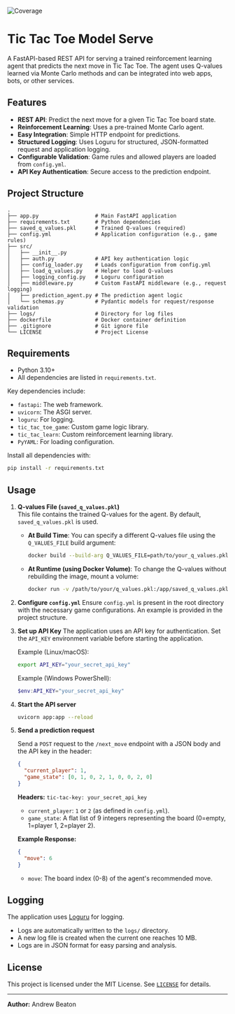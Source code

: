 
![Coverage](https://githubusercontent.com/andrewbeaton123/tic_tac_toe_model_serve/Initial_testing/blob/coverage.svg?raw=true)
# Tic Tac Toe Model Serve

A FastAPI-based REST API for serving a trained reinforcement learning agent that predicts the next move in Tic Tac Toe. The agent uses Q-values learned via Monte Carlo methods and can be integrated into web apps, bots, or other services.

## Features

- **REST API**: Predict the next move for a given Tic Tac Toe board state.
- **Reinforcement Learning**: Uses a pre-trained Monte Carlo agent.
- **Easy Integration**: Simple HTTP endpoint for predictions.
- **Structured Logging**: Uses Loguru for structured, JSON-formatted request and application logging.
- **Configurable Validation**: Game rules and allowed players are loaded from `config.yml`.
- **API Key Authentication**: Secure access to the prediction endpoint.

## Project Structure

```
.
├── app.py                  # Main FastAPI application
├── requirements.txt        # Python dependencies
├── saved_q_values.pkl      # Trained Q-values (required)
├── config.yml              # Application configuration (e.g., game rules)
├── src/
│   ├── __init__.py
│   ├── auth.py             # API key authentication logic
│   ├── config_loader.py    # Loads configuration from config.yml
│   ├── load_q_values.py    # Helper to load Q-values
│   ├── logging_config.py   # Loguru configuration
│   ├── middleware.py       # Custom FastAPI middleware (e.g., request logging)
│   ├── prediction_agent.py # The prediction agent logic
│   └── schemas.py          # Pydantic models for request/response validation
├── logs/                   # Directory for log files
├── dockerfile              # Docker container definition
├── .gitignore              # Git ignore file
└── LICENSE                 # Project License
```

## Requirements

- Python 3.10+
- All dependencies are listed in `requirements.txt`.

Key dependencies include:
- `fastapi`: The web framework.
- `uvicorn`: The ASGI server.
- `loguru`: For logging.
- `tic_tac_toe_game`: Custom game logic library.
- `tic_tac_learn`: Custom reinforcement learning library.
- `PyYAML`: For loading configuration.

Install all dependencies with:

```sh
pip install -r requirements.txt
```

## Usage

1.  **Q-values File (`saved_q_values.pkl`)**  
    This file contains the trained Q-values for the agent. By default, `saved_q_values.pkl` is used.

    -   **At Build Time**: You can specify a different Q-values file using the `Q_VALUES_FILE` build argument:
        ```bash
        docker build --build-arg Q_VALUES_FILE=path/to/your_q_values.pkl -t my_app .
        ```
    -   **At Runtime (using Docker Volume)**: To change the Q-values without rebuilding the image, mount a volume:
        ```bash
        docker run -v /path/to/your/q_values.pkl:/app/saved_q_values.pkl my_app
        ```

2.  **Configure `config.yml`**
    Ensure `config.yml` is present in the root directory with the necessary game configurations. An example is provided in the project structure.

3.  **Set up API Key**
    The application uses an API key for authentication. Set the `API_KEY` environment variable before starting the application.

    Example (Linux/macOS):
    ```bash
    export API_KEY="your_secret_api_key"
    ```
    Example (Windows PowerShell):
    ```powershell
    $env:API_KEY="your_secret_api_key"
    ```

4.  **Start the API server**

    ```sh
    uvicorn app:app --reload
    ```

5.  **Send a prediction request**

    Send a `POST` request to the `/next_move` endpoint with a JSON body and the API key in the header:

    ```json
    {
      "current_player": 1,
      "game_state": [0, 1, 0, 2, 1, 0, 0, 2, 0]
    }
    ```

    **Headers:**
    `tic-tac-key: your_secret_api_key`

    -   `current_player`: `1` or `2` (as defined in `config.yml`).
    -   `game_state`: A flat list of 9 integers representing the board (0=empty, 1=player 1, 2=player 2).

    **Example Response:**

    ```json
    {
      "move": 6
    }
    ```

    -   `move`: The board index (0-8) of the agent's recommended move.

## Logging

The application uses [Loguru](https://loguru.readthedocs.io/en/stable/) for logging.
- Logs are automatically written to the `logs/` directory.
- A new log file is created when the current one reaches 10 MB.
- Logs are in JSON format for easy parsing and analysis.

## License

This project is licensed under the MIT License. See [`LICENSE`](LICENSE) for details.

---

**Author:** Andrew Beaton
